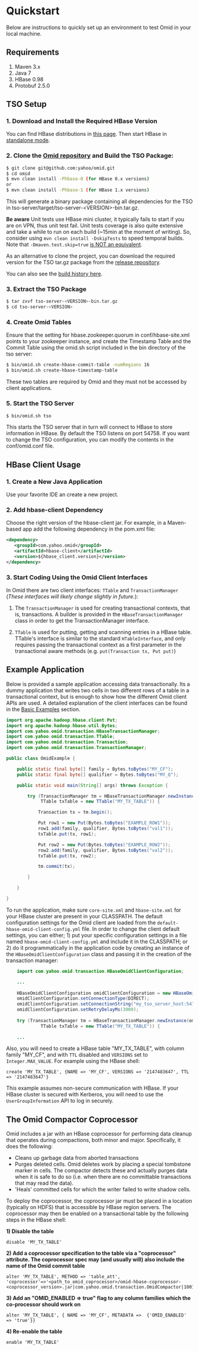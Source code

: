 <!--
  Licensed under the Apache License, Version 2.0 (the "License");
  you may not use this file except in compliance with the License.
  You may obtain a copy of the License at

      http://www.apache.org/licenses/LICENSE-2.0

  Unless required by applicable law or agreed to in writing, software
  distributed under the License is distributed on an "AS IS" BASIS,
  WITHOUT WARRANTIES OR CONDITIONS OF ANY KIND, either express or implied.
  See the License for the specific language governing permissions and
  limitations under the License.
-->
# Quickstart

Below are instructions to quickly set up an environment to test Omid in your local machine.

## Requirements

1. Maven 3.x
2. Java 7
3. HBase 0.98
4. Protobuf 2.5.0

## TSO Setup

### 1. Download and Install the Required HBase Version
You can find HBase distributions in [this page](http://www.apache.org/dyn/closer.cgi/hbase/).
Then start HBase in [standalone mode](https://hbase.apache.org/book.html#quickstart).

### 2. Clone the [Omid repository](https://github.com/apache/incubator-omid) and Build the TSO Package:

```sh
$ git clone git@github.com:yahoo/omid.git
$ cd omid
$ mvn clean install -Phbase-0 (for HBase 0.x versions)
or
$ mvn clean install -Phbase-1 (for HBase 1.x versions)
```
This will generate a binary package containing all dependencies for the TSO in tso-server/target/tso-server-\<VERSION\>-bin.tar.gz. 

**Be aware** Unit tests use HBase mini cluster, it typically fails to start if you are on VPN, thus unit test fail.
Unit tests coverage is also quite extensive and take a while to run on each build (~15min at the moment of writing). So, consider using
`mvn clean install -DskipTests` to speed temporal builds. Note that `-Dmaven.test.skip=true` [is NOT an equivalent](http://ericlefevre.net/wordpress/2008/02/21/skipping-tests-with-maven/).

As an alternative to clone the project, you can download the required version for the TSO tar.gz package from the [release repository](https://dist.apache.org/repos/dist/release/incubator/omid/).

You can also see the [build history here](https://github.com/apache/incubator-omid/tags).

### 3. Extract the TSO Package

```sh
$ tar zxvf tso-server-<VERSION>-bin.tar.gz
$ cd tso-server-<VERSION>
```

### 4. Create Omid Tables
Ensure that the setting for hbase.zookeeper.quorum in conf/hbase-site.xml points to your zookeeper instance, and create the 
Timestamp Table and the Commit Table using the omid.sh script included in the bin directory of the tso server:
      
```sh
$ bin/omid.sh create-hbase-commit-table -numRegions 16
$ bin/omid.sh create-hbase-timestamp-table
```

These two tables are required by Omid and they must not be accessed by client applications.

### 5. Start the TSO Server

```sh
$ bin/omid.sh tso
```

This starts the TSO server that in turn will connect to HBase to store information in HBase. By default the TSO listens on 
port 54758. If you want to change the TSO configuration, you can modify the contents in the conf/omid.conf file.

## HBase Client Usage

### 1. Create a New Java Application
Use your favorite IDE an create a new project.

### 2. Add hbase-client Dependency
Choose the right version of the hbase-client jar. For example, in a Maven-based app add the following dependency in the
pom.xml file:

```xml
<dependency>
   <groupId>com.yahoo.omid</groupId>
   <artifactId>hbase-client</artifactId>
   <version>${hbase_client.version}</version>
</dependency>
```

### 3. Start Coding Using the Omid Client Interfaces
In Omid there are two client interfaces: `TTable` and `TransactionManager` (_These interfaces will likely change slightly 
in future._):

1. The `TransactionManager` is used for creating transactional contexts, that is, transactions. A builder is provided in 
the `HBaseTransactionManager` class in order to get the TransactionManager interface.

2. `TTable` is used for putting, getting and scanning entries in a HBase table. TTable's
interface is similar to the standard `HTableInterface`, and only requires passing the transactional context as a
first parameter in the transactional aware methods (e.g. `put(Transaction tx, Put put)`)

## Example Application

Below is provided a sample application accessing data transactionally. Its a dummy application that writes two cells in two 
different rows of a table in a transactional context, but is enough to show how the different Omid client APIs are used. A 
detailed explanation of the client interfaces can be found in the [Basic Examples](basic-examples.html) section.

```java
import org.apache.hadoop.hbase.client.Put;
import org.apache.hadoop.hbase.util.Bytes;
import com.yahoo.omid.transaction.HBaseTransactionManager;
import com.yahoo.omid.transaction.TTable;
import com.yahoo.omid.transaction.Transaction;
import com.yahoo.omid.transaction.TransactionManager;

public class OmidExample {

    public static final byte[] family = Bytes.toBytes("MY_CF");
    public static final byte[] qualifier = Bytes.toBytes("MY_Q");

    public static void main(String[] args) throws Exception {

        try (TransactionManager tm = HBaseTransactionManager.newInstance();
             TTable txTable = new TTable("MY_TX_TABLE")) {

            Transaction tx = tm.begin();

            Put row1 = new Put(Bytes.toBytes("EXAMPLE_ROW1"));
            row1.add(family, qualifier, Bytes.toBytes("val1"));
            txTable.put(tx, row1);

            Put row2 = new Put(Bytes.toBytes("EXAMPLE_ROW2"));
            row2.add(family, qualifier, Bytes.toBytes("val2"));
            txTable.put(tx, row2);

            tm.commit(tx);

        }

    }

}
``` 

To run the application, make sure `core-site.xml` and `hbase-site.xml` for your HBase cluster are present in your 
CLASSPATH. The default configuration settings for the Omid client are loaded from the `default-hbase-omid-client-config.yml` 
file. In order to change the client default settings, you can either; 1) put your specific configuration settings 
in a file named `hbase-omid-client-config.yml` and include it in the CLASSPATH; or 2) do it programmatically in 
the application code by creating an instance of the `HBaseOmidClientConfiguration` class and passing it in the 
creation of the transaction manager:

```java
    import com.yahoo.omid.transaction.HBaseOmidClientConfiguration;

    ...
    
    HBaseOmidClientConfiguration omidClientConfiguration = new HBaseOmidClientConfiguration();
    omidClientConfiguration.setConnectionType(DIRECT);
    omidClientConfiguration.setConnectionString("my_tso_server_host:54758");
    omidClientConfiguration.setRetryDelayMs(3000);
    
    try (TransactionManager tm = HBaseTransactionManager.newInstance(omidClientConfiguration);
             TTable txTable = new TTable("MY_TX_TABLE")) {
    
    ...
```

Also, you will need to create a HBase table "MY_TX_TABLE", with column family "MY_CF", and with `TTL` disabled and
`VERSIONS` set to `Integer.MAX_VALUE`. For example using the HBase shell:

```
create 'MY_TX_TABLE', {NAME => 'MY_CF', VERSIONS => '2147483647', TTL => '2147483647'}
```

This example assumes non-secure communication with HBase. If your HBase cluster is secured with Kerberos, you will need to 
use the `UserGroupInformation` API to log in securely.

## The Omid Compactor Coprocessor

Omid includes a jar with an HBase coprocessor for performing data cleanup that operates during compactions, both minor and
major. Specifically, it does the following:

* Cleans up garbage data from aborted transactions
* Purges deleted cells. Omid deletes work by placing a special tombstone marker in cells. The compactor
  detects these and actually purges data when it is safe to do so (i.e. when there are no committable transactions
  that may read the data).
* 'Heals' committed cells for which the writer failed to write shadow cells.

To deploy the coprocessor, the coprocessor jar must be placed in a location (typically on HDFS) that is accessible
by HBase region servers. The coprocessor may then be enabled on a transactional table by the following steps in the HBase shell:

**1) Disable the table**

```
disable 'MY_TX_TABLE'
```

**2) Add a coprocessor specification to the table via a "coprocessor" attribute. The coprocessor spec may (and usually will)
also include the name of the Omid commit table**

```
alter 'MY_TX_TABLE', METHOD => 'table_att', 'coprocessor'=>'<path_to_omid_coprocessor>/omid-hbase-coprocessor-<coprocessor_version>.jar|com.yahoo.omid.transaction.OmidCompactor|1001|omid.committable.tablename=OMID_COMMIT_TABLE'
```

**3) Add an "OMID_ENABLED => true" flag to any column families which the co-processor should work on**

```
alter 'MY_TX_TABLE', { NAME => 'MY_CF', METADATA =>  {'OMID_ENABLED' => 'true'}}
```

**4) Re-enable the table**

```
enable 'MY_TX_TABLE'
```
